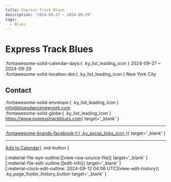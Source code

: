 ```yaml
---
title: Express Track Blues
description: "2024-09-27 ~ 2024-09-29"
tags:
  - Blues
---
```


# Express Track Blues 

:fontawesome-solid-calendar-days:{ .ky_list_leading_icon } 2024-09-27 ~ 2024-09-29  
:fontawesome-solid-location-dot:{ .ky_list_leading_icon } New York City  

## Contact

:fontawesome-solid-envelope:{ .ky_list_leading_icon } <info@bluesdancenewyork.com>  
:fontawesome-solid-globe:{ .ky_list_leading_icon } <https://www.expresstrackblues.com>{ target='_blank' }  

---

 [:fontawesome-brands-facebook-f:{ .ky_social_links_icon }](https://www.facebook.com/expresstrackblues){ target='_blank' }

---

[Add to Calendar](https://swing.news/ics/en/2024/us/express-track-blues-2024.ics){ .md-button }

<div class="ky_page_footer" markdown>
<div class="ky_page_footer_trailing" markdown="span">
[:material-file-eye-outline:][view-raw-source-file]{ target='_blank' }
[:material-file-edit-outline:][edit-info]{ target='_blank' }
</div>
<div class="ky_page_footer_leading" markdown="span">
[:material-clock-edit-outline: 2024-09-12 04:06 UTC][view-edit-history]{ .ky_page_footer_history_button target='_blank' }
</div>
</div>

[view-raw-source-file]: https://github.com/swingdance/events/blob/main/2024/us/express-track-blues-2024.json "View Raw Source File"
[edit-info]: https://github.com/swingdance/events/issues/new?assignees=&labels=update+event&projects=&template=03-update_entity.yml&title=%5B2024%2Fus%5D%20Express%20Track%20Blues&region=us&year=2024&id=express-track-blues-2024&name=Express%20Track%20Blues&org_id= "Edit Info"

[view-edit-history]: https://github.com/swingdance/events/commits/main/2024/us/express-track-blues-2024.json "View Edit History"
